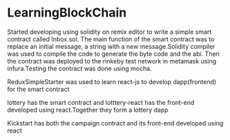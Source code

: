 # LearningBlockChain

Started developing  using solidity on remix editor to write a simple smart contract called Inbox.sol. The main function of the smart contract was to replace an initial message, a string with a new message.Solidity compiler was used to compile the code to generate the byte code and the abi. Then the contract was deployed to the rinkeby test network in metamask using infura.Testing the contract was done using mocha.

ReduxSimpleStarter was used to learn react-js to develop dapp(frontend) for the smart contract

lottery has the smart contract and lotttery-react has the front-end developed using react.Together they form a lottery dapp

Kickstart has both the campaign contract and its front-end developed using react

